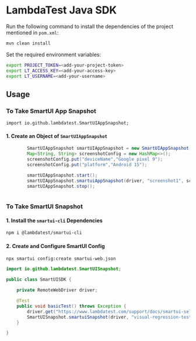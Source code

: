 # LambdaTest Java SDK

Run the following command to install the dependencies of the project mentioned in `pom.xml`:

```sh
mvn clean install
```

Set the required environment variables:

```sh
export PROJECT_TOKEN=<add-your-project-token>
export LT_ACCESS_KEY=<add-your-access-key>
export LT_USERNAME=<add-your-username>
```

## Usage

###  To Take SmartUI App Snapshot
`import io.github.lambdatest.SmartUIAppSnapshot;`
#### 1. Create an Object of `SmartUIAppSnapshot`

```java
        SmartUIAppSnapshot smartUIAppSnapshot = new SmartUIAppSnapshot();
        Map<String, String> screenshotConfig = new HashMap<>();
        screenshotConfig.put("deviceName","Google pixel 9");
        screenshotConfig.put("platform","Android 15");

        smartUIAppSnapshot.start(); 
        smartUIAppSnapshot.smartuiAppSnapshot(driver, "screenshot1", screenshotConfig);
        smartUIAppSnapshot.stop();
    
```


### To Take SmartUI Snapshot

#### 1. Install the `smartui-cli` Dependencies

```sh
npm i @lambdatest/smartui-cli
```

#### 2. Create and Configure SmartUI Config

```sh
npx smartui config:create smartui-web.json
```
```java
import io.github.lambdatest.SmartUISnapshot;

public class SmartUISDK {

    private RemoteWebDriver driver;

    @Test
    public void basicTest() throws Exception {
        driver.get("https://www.lambdatest.com/support/docs/smartui-selenium-java-sdk");
        SmartUISnapshot.smartuiSnapshot(driver, "visual-regression-testing");
    }

}
```